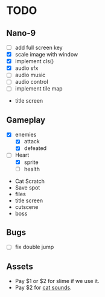 # TODO
## Nano-9
- [ ] add full screen key
- [x] scale image with window
- [x] implement cls()
- [x] audio sfx
- [ ] audio music
- [ ] audio control
- [ ] implement tile map
- title screen

## Gameplay
- [x] enemies
  - [x] attack
  - [x] defeated
- [ ] Heart
  - [x] sprite
  - [ ] health
- Cat Scratch
- Save spot
- files
- title screen
- cutscene
- boss

## Bugs
- [ ] fix double jump

## Assets
- Pay $1 or $2 for slime if we use it.
- Pay $2 for [cat sounds](https://eddie-yu.itch.io/mimi-the-cat-sfx).
